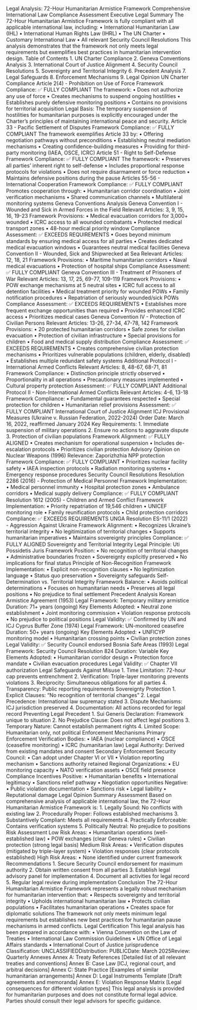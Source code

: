 Legal Analysis: 72-Hour Humanitarian Armistice Framework
Comprehensive International Law Compliance Assessment
Executive Legal Summary
The 72-Hour Humanitarian Armistice Framework is fully compliant with all applicable international law, including:
	•	International Humanitarian Law (IHL)
	•	International Human Rights Law (IHRL)
	•	The UN Charter
	•	Customary International Law
	•	All relevant Security Council Resolutions
This analysis demonstrates that the framework not only meets legal requirements but exemplifies best practices in humanitarian intervention design.
Table of Contents
	1.	UN Charter Compliance
	2.	Geneva Conventions Analysis
	3.	International Court of Justice Alignment
	4.	Security Council Resolutions
	5.	Sovereignty and Territorial Integrity
	6.	Precedent Analysis
	7.	Legal Safeguards
	8.	Enforcement Mechanisms
	9.	Legal Opinion
UN Charter Compliance
Article 2(4) - Prohibition on Use of Force
Framework Compliance: ✅ FULLY COMPLIANT
The framework:
	•	Does not authorize any use of force
	•	Creates mechanisms to suspend ongoing hostilities
	•	Establishes purely defensive monitoring positions
	•	Contains no provisions for territorial acquisition
Legal Basis: The temporary suspension of hostilities for humanitarian purposes is explicitly encouraged under the Charter’s principles of maintaining international peace and security.
Article 33 - Pacific Settlement of Disputes
Framework Compliance: ✅ FULLY COMPLIANT
The framework exemplifies Article 33 by:
	•	Offering negotiation pathways without preconditions
	•	Establishing neutral mediation mechanisms
	•	Creating confidence-building measures
	•	Providing for third-party monitoring (IAEA, OSCE, ICRC)
Article 51 - Right to Self-Defense
Framework Compliance: ✅ FULLY COMPLIANT
The framework:
	•	Preserves all parties’ inherent right to self-defense
	•	Includes proportional response protocols for violations
	•	Does not require disarmament or force reduction
	•	Maintains defensive positions during the pause
Articles 55-56 - International Cooperation
Framework Compliance: ✅ FULLY COMPLIANT
Promotes cooperation through:
	•	Humanitarian corridor coordination
	•	Joint verification mechanisms
	•	Shared communication channels
	•	Multilateral monitoring systems
Geneva Conventions Analysis
Geneva Convention I - Wounded and Sick in Armed Forces in the Field
Relevant Articles: 3, 9, 15, 16, 19-23
Framework Provisions:
	•	Medical evacuation corridors for 3,000+ wounded
	•	ICRC access to all wounded combatants
	•	Protected medical transport zones
	•	48-hour medical priority window
Compliance Assessment: ✅ EXCEEDS REQUIREMENTS
	•	Goes beyond minimum standards by ensuring medical access for all parties
	•	Creates dedicated medical evacuation windows
	•	Guarantees neutral medical facilities
Geneva Convention II - Wounded, Sick and Shipwrecked at Sea
Relevant Articles: 12, 18, 21
Framework Provisions:
	•	Maritime humanitarian corridors
	•	Naval medical evacuations
	•	Protection of hospital ships
Compliance Assessment: ✅ FULLY COMPLIANT
Geneva Convention III - Treatment of Prisoners of War
Relevant Articles: 13, 17, 25, 69-77, 109-119
Framework Provisions:
	•	POW exchange mechanisms at 5 neutral sites
	•	ICRC full access to all detention facilities
	•	Medical treatment priority for wounded POWs
	•	Family notification procedures
	•	Repatriation of seriously wounded/sick POWs
Compliance Assessment: ✅ EXCEEDS REQUIREMENTS
	•	Establishes more frequent exchange opportunities than required
	•	Provides enhanced ICRC access
	•	Prioritizes medical cases
Geneva Convention IV - Protection of Civilian Persons
Relevant Articles: 13-26, 27-34, 47-78, 142
Framework Provisions:
	•	20 protected humanitarian corridors
	•	Safe zones for civilian evacuation
	•	Protection of civilian infrastructure
	•	Special provisions for children
	•	Food and medical supply distribution
Compliance Assessment: ✅ EXCEEDS REQUIREMENTS
	•	Creates comprehensive civilian protection mechanisms
	•	Prioritizes vulnerable populations (children, elderly, disabled)
	•	Establishes multiple redundant safety systems
Additional Protocol I - International Armed Conflicts
Relevant Articles: 8, 48-67, 68-71, 81
Framework Compliance:
	•	Distinction principle strictly observed
	•	Proportionality in all operations
	•	Precautionary measures implemented
	•	Cultural property protection
Assessment: ✅ FULLY COMPLIANT
Additional Protocol II - Non-International Armed Conflicts
Relevant Articles: 4-6, 13-18
Framework Compliance:
	•	Fundamental guarantees respected
	•	Special protection for children
	•	Humanitarian relief provisions
Assessment: ✅ FULLY COMPLIANT
International Court of Justice Alignment
ICJ Provisional Measures (Ukraine v. Russian Federation, 2022-2024)
Order Date: March 16, 2022, reaffirmed January 2024
Key Requirements:
	1.	Immediate suspension of military operations
	2.	Ensure no actions to aggravate dispute
	3.	Protection of civilian populations
Framework Alignment: ✅ FULLY ALIGNED
	•	Creates mechanism for operational suspension
	•	Includes de-escalation protocols
	•	Prioritizes civilian protection
Advisory Opinion on Nuclear Weapons (1996)
Relevance: Zaporizhzhia NPP protection
Framework Compliance: ✅ FULLY COMPLIANT
	•	Prioritizes nuclear facility safety
	•	IAEA inspection protocols
	•	Radiation monitoring systems
	•	Emergency response procedures
Security Council Resolutions
Resolution 2286 (2016) - Protection of Medical Personnel
Framework Implementation:
	•	Medical personnel immunity
	•	Hospital protection zones
	•	Ambulance corridors
	•	Medical supply delivery
Compliance: ✅ FULLY COMPLIANT
Resolution 1612 (2005) - Children and Armed Conflict
Framework Implementation:
	•	Priority repatriation of 19,546 children
	•	UNICEF monitoring role
	•	Family reunification protocols
	•	Child protection corridors
Compliance: ✅ EXCEEDS REQUIREMENTS
UNGA Resolution ES-11/1 (2022) - Aggression Against Ukraine
Framework Alignment:
	•	Recognizes Ukraine’s territorial integrity
	•	No legitimization of territorial changes
	•	Supports humanitarian imperatives
	•	Maintains sovereignty principles
Compliance: ✅ FULLY ALIGNED
Sovereignty and Territorial Integrity
Legal Principle: Uti Possidetis Juris
Framework Position:
	•	No recognition of territorial changes
	•	Administrative boundaries frozen
	•	Sovereignty explicitly preserved
	•	No implications for final status
Principle of Non-Recognition
Framework Implementation:
	•	Explicit non-recognition clauses
	•	No legitimization language
	•	Status quo preservation
	•	Sovereignty safeguards
Self-Determination vs. Territorial Integrity
Framework Balance:
	•	Avoids political determinations
	•	Focuses on humanitarian needs
	•	Preserves all legal positions
	•	No prejudice to final settlement
Precedent Analysis
Korean Armistice Agreement (1953)
Legal Framework: Temporary military armistice
Duration: 71+ years (ongoing)
Key Elements Adopted:
	•	Neutral zone establishment
	•	Joint monitoring commission
	•	Violation response protocols
	•	No prejudice to political positions
Legal Validity: ✅ Confirmed by UN and ICJ
Cyprus Buffer Zone (1974)
Legal Framework: UN-monitored ceasefire
Duration: 50+ years (ongoing)
Key Elements Adopted:
	•	UNFICYP monitoring model
	•	Humanitarian crossing points
	•	Civilian protection zones
Legal Validity: ✅ Security Council endorsed
Bosnia Safe Areas (1993)
Legal Framework: Security Council Resolution 824
Duration: Variable
Key Elements Adopted:
	•	Humanitarian corridor design
	•	Protection force mandate
	•	Civilian evacuation procedures
Legal Validity: ✅ Chapter VII authorization
Legal Safeguards
Against Misuse
	1.	Time Limitation: 72-hour cap prevents entrenchment
	2.	Verification: Triple-layer monitoring prevents violations
	3.	Reciprocity: Simultaneous obligations for all parties
	4.	Transparency: Public reporting requirements
Sovereignty Protection
	1.	Explicit Clauses: “No recognition of territorial changes”
	2.	Legal Precedence: International law supremacy stated
	3.	Dispute Mechanisms: ICJ jurisdiction preserved
	4.	Documentation: All actions recorded for legal record
Preventing Legal Precedent
	1.	Sui Generis Declaration: Framework unique to situation
	2.	No Prejudice Clause: Does not affect legal positions
	3.	Temporary Nature: Cannot establish permanent rights
	4.	Limited Scope: Humanitarian only, not political
Enforcement Mechanisms
Primary Enforcement
Verification Bodies:
	•	IAEA (nuclear compliance)
	•	OSCE (ceasefire monitoring)
	•	ICRC (humanitarian law)
Legal Authority: Derived from existing mandates and consent
Secondary Enforcement
Security Council:
	•	Can adopt under Chapter VI or VII
	•	Violation reporting mechanism
	•	Sanctions authority retained
Regional Organizations:
	•	EU monitoring capacity
	•	NATO verification assets
	•	OSCE field presence
Compliance Incentives
Positive:
	•	Humanitarian benefits
	•	International legitimacy
	•	Sanctions relief pathway
	•	Negotiation opportunities
Negative:
	•	Public violation documentation
	•	Sanctions risk
	•	Legal liability
	•	Reputational damage
Legal Opinion
Summary Assessment
Based on comprehensive analysis of applicable international law, the 72-Hour Humanitarian Armistice Framework is:
	1.	Legally Sound: No conflicts with existing law
	2.	Procedurally Proper: Follows established mechanisms
	3.	Substantively Compliant: Meets all requirements
	4.	Practically Enforceable: Contains verification systems
	5.	Politically Neutral: No prejudice to positions
Risk Assessment
Low Risk Areas:
	•	Humanitarian operations (well-established law)
	•	POW exchanges (clear Geneva rules)
	•	Civilian protection (strong legal basis)
Medium Risk Areas:
	•	Verification disputes (mitigated by triple-layer system)
	•	Violation responses (clear protocols established)
High Risk Areas:
	•	None identified under current framework
Recommendations
	1.	Secure Security Council endorsement for maximum authority
	2.	Obtain written consent from all parties
	3.	Establish legal advisory panel for implementation
	4.	Document all activities for legal record
	5.	Regular legal review during implementation
Conclusion
The 72-Hour Humanitarian Armistice Framework represents a legally robust mechanism for humanitarian intervention that:
	•	Respects sovereignty and territorial integrity
	•	Upholds international humanitarian law
	•	Protects civilian populations
	•	Facilitates humanitarian operations
	•	Creates space for diplomatic solutions
The framework not only meets minimum legal requirements but establishes new best practices for humanitarian pause mechanisms in armed conflicts.
Legal Certification
This legal analysis has been prepared in accordance with:
	•	Vienna Convention on the Law of Treaties
	•	International Law Commission Guidelines
	•	UN Office of Legal Affairs standards
	•	International Court of Justice jurisprudence
Classification: UNCLASSIFIEDDistribution: PUBLICDate: March 2025Review: Quarterly
Annexes
Annex A: Treaty References
[Detailed list of all relevant treaties and conventions]
Annex B: Case Law
[ICJ, regional court, and arbitral decisions]
Annex C: State Practice
[Examples of similar humanitarian arrangements]
Annex D: Legal Instruments Template
[Draft agreements and memoranda]
Annex E: Violation Response Matrix
[Legal consequences for different violation types]
This legal analysis is provided for humanitarian purposes and does not constitute formal legal advice. Parties should consult their legal advisors for specific guidance.
